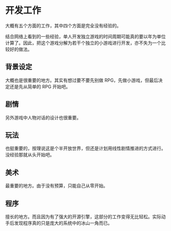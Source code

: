 # 开发工作

大概有五个方面的工作，其中四个方面是完全没有经验的。

结合网络上看到的一些经验，单人开发独立游戏的时间周期可能真的要以年为单位计算了。因此，把这个游戏分解为若干个独立的小游戏进行开发，亦不失为一个比较好的做法。

## 背景设定

大概也是很重要的地方。其实有想过要不要先别做 RPG，先做小游戏，但最后决定还是先从简单的 RPG 开始吧。

## 剧情

另外游戏中人物对话的设计也很重要。

## 玩法

也挺重要的，按理说这是个半开放世界，但还是计划用线性剧情推进的方式进行。没经验那就从头开始吧。

## 美术

最重要的地方。由于没有预算，只能自己从零开始。

## 程序

擅长的地方。而且因为有了强大的开源引擎，这部分的工作变得无比轻松。实际动手后发现程序真的只是庞大的系统中的冰山一角而已。
